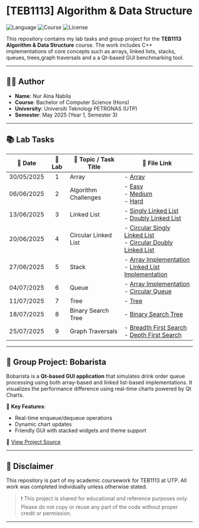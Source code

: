# [TEB1113] Algorithm & Data Structure

![Language](https://img.shields.io/badge/language-C++-blue)
![Course](https://img.shields.io/badge/course-TEB1113-orange)
![License](https://img.shields.io/badge/status-Student%20Project-green)

This repository contains my lab tasks and group project for the **TEB1113 Algorithm & Data Structure** course. The work includes C++ implementations of core concepts such as arrays, linked lists, stacks, queues, trees,graph traversals and a a Qt-based GUI benchmarking tool.

---

## 👩‍💻 Author

- **Name**: Nur Aina Nabila  
- **Course**: Bachelor of Computer Science (Hons)  
- **University**: Universiti Teknologi PETRONAS (UTP)  
- **Semester**: May 2025 (Year 1, Semester 3)

---

## 📚 Lab Tasks

| 📅 Date       | 🔢 Lab      | 📌 Topic / Task Title   | 📁 File Link |
|---------------|:-----------:|--------------------------|--------------|
| 30/05/2025    |     1       | Array                    | - [Array](./L1/22011737_Nur_L1.cpp) |
| 06/06/2025    |     2       | Algorithm Challenges     | - [Easy](./L2/22011737_Nur_L2_Easy.cpp)<br>- [Medium](./L2/22011737_Nur_L2_Medium.cpp)<br>- [Hard](./L2/22011737_Nur_L2_Hard.cpp)|
| 13/06/2025    |     3       | Linked List              | - [Singly Linked List](./L3/22011737_Nur_L3_SinglyLinkedList.cpp)<br>- [Doubly Linked List](./L3/22011737_Nur_L3_DoublyLinkedList.cpp)|
| 20/06/2025    |     4       | Circular Linked List     | - [Circular Singly Linked List](./L4/22011737_Nur_L4_CircularSinglyLinkedList.cpp)<br>- [Circular Doubly Linked List](./L4/22011737_Nur_L4_CircularDoublyLinkedList.cpp)|
| 27/06/2025    |     5       | Stack                    | - [Array Implementation](./L5/22011737_Nur_L5_StackArray.cpp)<br>- [Linked List Implementation](./L5/22011737_Nur_L5_StackLinkedList.cpp)|
| 04/07/2025    |     6       | Queue                    | - [Array Implementation](./L6/22011737_Nur_L6_Queue_Array.cpp)<br>- [Circular Queue](./L6/22011737_Nur_L6_Queue_Circular.cpp)|<br>- [Linked List Implementation](./L6/22011737_Nur_L6_Queue_LinkedList.cpp)<br>- [Linked List Implementation](./L6/22011737_Nur_L6_Queue_LinkedList.cpp)|
| 11/07/2025    |     7       | Tree                     | - [Tree](./L7/22011737_Nur_L7_Tree.cpp) |
| 18/07/2025    |     8       | Binary Search Tree       | - [Binary Search Tree](./L8/22011737_Nur_L8_BinarySearchTree.cpp) |
| 25/07/2025    |     9       | Graph Traversals         | - [Breadth First Search](./L9/22011737_Nur_L9_BreadthFirstSearch.cpp)<br>- [Depth First Search](./L9/22011737_Nur_L9_DepthFirstSearch.cpp)|

---

## 🧋 Group Project: Bobarista

Bobarista is a **Qt-based GUI application** that simulates drink order queue processing using both array-based and linked list-based implementations. It visualizes the performance difference using real-time charts powered by Qt Charts.

🔧 **Key Features**:
- Real-time enqueue/dequeue operations
- Dynamic chart updates
- Friendly GUI with stacked widgets and theme support

📁 [View Project Source](./Project)

---

## 📄 Disclaimer

This repository is part of my academic coursework for TEB1113 at UTP. All work was completed individually unless otherwise stated.

> ❗ This project is shared for educational and reference purposes only. Please do not copy or reuse any part of the code without proper credit or permission.

---
